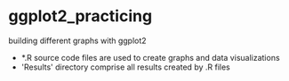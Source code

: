 # ggplot2_practicing
building different graphs with ggplot2

- *.R source code files are used to create graphs and data visualizations
- 'Results' directory comprise all results created by .R files

